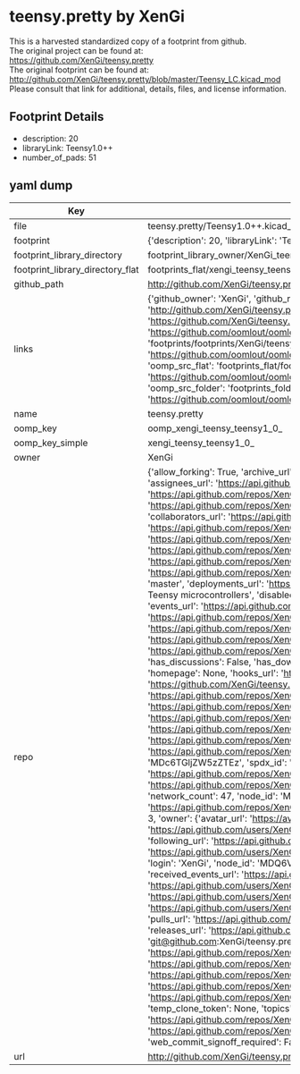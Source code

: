 # teensy.pretty by XenGi  
This is a harvested standardized copy of a footprint from github.  
The original project can be found at:  
https://github.com/XenGi/teensy.pretty  
The original footprint can be found at:
http://github.com/XenGi/teensy.pretty/blob/master/Teensy_LC.kicad_mod
Please consult that link for additional, details, files, and license information.  
## Footprint Details
* description: 20  
* libraryLink: Teensy1.0++  
* number_of_pads: 51  
## yaml dump  
| Key | Value |  
| --- | --- |  
| file | teensy.pretty/Teensy1.0++.kicad_mod |  
| footprint | {'description': 20, 'libraryLink': 'Teensy1.0++', 'number_of_pads': 51} |  
| footprint_library_directory | footprint_library_owner/XenGi_teensy.pretty |  
| footprint_library_directory_flat | footprints_flat/xengi_teensy_teensy1_0_/working |  
| github_path | http://github.com/XenGi/teensy.pretty/blob/master/Teensy1.0++.kicad_mod |  
| links | {'github_owner': 'XenGi', 'github_repo_name': 'teensy.pretty', 'github_src': 'http://github.com/XenGi/teensy.pretty/blob/master/Teensy_LC.kicad_mod', 'github_src_repo': 'https://github.com/XenGi/teensy.pretty', 'oomp_bot': 'footprints/xengi_teensy_teensy1_0_/working', 'oomp_bot_github': 'https://github.com/oomlout/oomlout_oomp_footprint_bot/tree/main/footprints/xengi_teensy_teensy1_0_/working', 'oomp_doc': 'footprints/footprints/XenGi/teensy/Teensy1.0++/working/', 'oomp_doc_github': 'https://github.com/oomlout/oomlout_oomp_footprint_doc/tree/main/footprints/footprints/XenGi/teensy/Teensy1.0++/working', 'oomp_src_flat': 'footprints_flat/footprints_flat/xengi_teensy_teensy1_0_/working', 'oomp_src_flat_github': 'https://github.com/oomlout/oomlout_oomp_footprint_src/tree/main/footprints_flat/xengi_teensy_teensy1_0_/working', 'oomp_src_folder': 'footprints_folder/footprints_folder/XenGi/teensy/Teensy1.0++/working', 'oomp_src_folder_github': 'https://github.com/oomlout/oomlout_oomp_footprint_src/tree/main/footprints_folder/XenGi/teensy/Teensy1.0++/working'} |  
| name | teensy.pretty |  
| oomp_key | oomp_xengi_teensy_teensy1_0_ |  
| oomp_key_simple | xengi_teensy_teensy1_0_ |  
| owner | XenGi |  
| repo | {'allow_forking': True, 'archive_url': 'https://api.github.com/repos/XenGi/teensy.pretty/{archive_format}{/ref}', 'archived': False, 'assignees_url': 'https://api.github.com/repos/XenGi/teensy.pretty/assignees{/user}', 'blobs_url': 'https://api.github.com/repos/XenGi/teensy.pretty/git/blobs{/sha}', 'branches_url': 'https://api.github.com/repos/XenGi/teensy.pretty/branches{/branch}', 'clone_url': 'https://github.com/XenGi/teensy.pretty.git', 'collaborators_url': 'https://api.github.com/repos/XenGi/teensy.pretty/collaborators{/collaborator}', 'comments_url': 'https://api.github.com/repos/XenGi/teensy.pretty/comments{/number}', 'commits_url': 'https://api.github.com/repos/XenGi/teensy.pretty/commits{/sha}', 'compare_url': 'https://api.github.com/repos/XenGi/teensy.pretty/compare/{base}...{head}', 'contents_url': 'https://api.github.com/repos/XenGi/teensy.pretty/contents/{+path}', 'contributors_url': 'https://api.github.com/repos/XenGi/teensy.pretty/contributors', 'created_at': '2017-05-17T19:13:27Z', 'default_branch': 'master', 'deployments_url': 'https://api.github.com/repos/XenGi/teensy.pretty/deployments', 'description': 'KiCAD library for Teensy microcontrollers', 'disabled': False, 'downloads_url': 'https://api.github.com/repos/XenGi/teensy.pretty/downloads', 'events_url': 'https://api.github.com/repos/XenGi/teensy.pretty/events', 'fork': False, 'forks': 47, 'forks_count': 47, 'forks_url': 'https://api.github.com/repos/XenGi/teensy.pretty/forks', 'full_name': 'XenGi/teensy.pretty', 'git_commits_url': 'https://api.github.com/repos/XenGi/teensy.pretty/git/commits{/sha}', 'git_refs_url': 'https://api.github.com/repos/XenGi/teensy.pretty/git/refs{/sha}', 'git_tags_url': 'https://api.github.com/repos/XenGi/teensy.pretty/git/tags{/sha}', 'git_url': 'git://github.com/XenGi/teensy.pretty.git', 'has_discussions': False, 'has_downloads': True, 'has_issues': True, 'has_pages': False, 'has_projects': True, 'has_wiki': True, 'homepage': None, 'hooks_url': 'https://api.github.com/repos/XenGi/teensy.pretty/hooks', 'html_url': 'https://github.com/XenGi/teensy.pretty', 'id': 91611655, 'is_template': False, 'issue_comment_url': 'https://api.github.com/repos/XenGi/teensy.pretty/issues/comments{/number}', 'issue_events_url': 'https://api.github.com/repos/XenGi/teensy.pretty/issues/events{/number}', 'issues_url': 'https://api.github.com/repos/XenGi/teensy.pretty/issues{/number}', 'keys_url': 'https://api.github.com/repos/XenGi/teensy.pretty/keys{/key_id}', 'labels_url': 'https://api.github.com/repos/XenGi/teensy.pretty/labels{/name}', 'language': None, 'languages_url': 'https://api.github.com/repos/XenGi/teensy.pretty/languages', 'license': {'key': 'mit', 'name': 'MIT License', 'node_id': 'MDc6TGljZW5zZTEz', 'spdx_id': 'MIT', 'url': 'https://api.github.com/licenses/mit'}, 'merges_url': 'https://api.github.com/repos/XenGi/teensy.pretty/merges', 'milestones_url': 'https://api.github.com/repos/XenGi/teensy.pretty/milestones{/number}', 'mirror_url': None, 'name': 'teensy.pretty', 'network_count': 47, 'node_id': 'MDEwOlJlcG9zaXRvcnk5MTYxMTY1NQ==', 'notifications_url': 'https://api.github.com/repos/XenGi/teensy.pretty/notifications{?since,all,participating}', 'open_issues': 3, 'open_issues_count': 3, 'owner': {'avatar_url': 'https://avatars.githubusercontent.com/u/1043980?v=4', 'events_url': 'https://api.github.com/users/XenGi/events{/privacy}', 'followers_url': 'https://api.github.com/users/XenGi/followers', 'following_url': 'https://api.github.com/users/XenGi/following{/other_user}', 'gists_url': 'https://api.github.com/users/XenGi/gists{/gist_id}', 'gravatar_id': '', 'html_url': 'https://github.com/XenGi', 'id': 1043980, 'login': 'XenGi', 'node_id': 'MDQ6VXNlcjEwNDM5ODA=', 'organizations_url': 'https://api.github.com/users/XenGi/orgs', 'received_events_url': 'https://api.github.com/users/XenGi/received_events', 'repos_url': 'https://api.github.com/users/XenGi/repos', 'site_admin': False, 'starred_url': 'https://api.github.com/users/XenGi/starred{/owner}{/repo}', 'subscriptions_url': 'https://api.github.com/users/XenGi/subscriptions', 'type': 'User', 'url': 'https://api.github.com/users/XenGi'}, 'private': False, 'pulls_url': 'https://api.github.com/repos/XenGi/teensy.pretty/pulls{/number}', 'pushed_at': '2023-08-02T16:58:26Z', 'releases_url': 'https://api.github.com/repos/XenGi/teensy.pretty/releases{/id}', 'size': 9648, 'ssh_url': 'git@github.com:XenGi/teensy.pretty.git', 'stargazers_count': 142, 'stargazers_url': 'https://api.github.com/repos/XenGi/teensy.pretty/stargazers', 'statuses_url': 'https://api.github.com/repos/XenGi/teensy.pretty/statuses/{sha}', 'subscribers_count': 9, 'subscribers_url': 'https://api.github.com/repos/XenGi/teensy.pretty/subscribers', 'subscription_url': 'https://api.github.com/repos/XenGi/teensy.pretty/subscription', 'svn_url': 'https://github.com/XenGi/teensy.pretty', 'tags_url': 'https://api.github.com/repos/XenGi/teensy.pretty/tags', 'teams_url': 'https://api.github.com/repos/XenGi/teensy.pretty/teams', 'temp_clone_token': None, 'topics': ['kicad', 'kicad-footprints', 'teensy'], 'trees_url': 'https://api.github.com/repos/XenGi/teensy.pretty/git/trees{/sha}', 'updated_at': '2023-08-02T16:18:37Z', 'url': 'https://api.github.com/repos/XenGi/teensy.pretty', 'visibility': 'public', 'watchers': 142, 'watchers_count': 142, 'web_commit_signoff_required': False} |  
| url | http://github.com/XenGi/teensy.pretty |  

